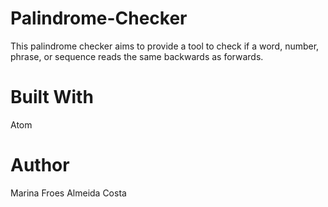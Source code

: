 # Palindrome-Checker
This palindrome checker aims to provide a tool to check if a word, number, phrase, or sequence reads the same backwards as forwards.

# Built With
Atom

# Author
Marina Froes Almeida Costa
